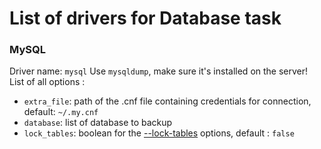 # List of drivers for Database task

### MySQL

Driver name: `mysql`
Use `mysqldump`, make sure it's installed on the server!
List of all options :
 - `extra_file`: path of the .cnf file containing credentials for connection, default: `~/.my.cnf`
 - `database`: list of database to backup
 - `lock_tables`: boolean for the [--lock-tables](https://dev.mysql.com/doc/refman/5.7/en/mysqldump.html#option_mysqldump_lock-tables) options, default : `false`
